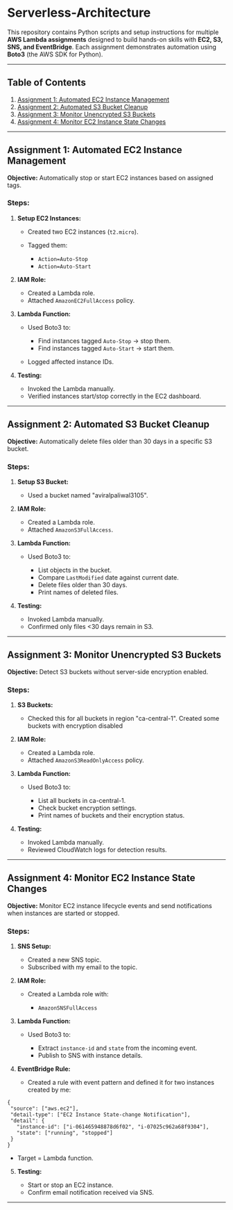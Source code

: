 # Serverless-Architecture
This repository contains Python scripts and setup instructions for multiple **AWS Lambda assignments** designed to build hands-on skills with **EC2, S3, SNS, and EventBridge**. Each assignment demonstrates automation using **Boto3** (the AWS SDK for Python).

---

## Table of Contents

1. [Assignment 1: Automated EC2 Instance Management](#assignment-1-automated-ec2-instance-management)
2. [Assignment 2: Automated S3 Bucket Cleanup](#assignment-2-automated-s3-bucket-cleanup)
3. [Assignment 3: Monitor Unencrypted S3 Buckets](#assignment-3-monitor-unencrypted-s3-buckets)
4. [Assignment 4: Monitor EC2 Instance State Changes](#assignment-4-monitor-ec2-instance-state-changes)

---

## Assignment 1: Automated EC2 Instance Management

**Objective:** Automatically stop or start EC2 instances based on assigned tags.

### Steps:

1. **Setup EC2 Instances:**

   * Created two EC2 instances (`t2.micro`).
   * Tagged them:

     * `Action=Auto-Stop`
     * `Action=Auto-Start`

2. **IAM Role:**

   * Created a Lambda role.
   * Attached `AmazonEC2FullAccess` policy.

3. **Lambda Function:**

   * Used Boto3 to:

     * Find instances tagged `Auto-Stop` → stop them.
     * Find instances tagged `Auto-Start` → start them.
   * Logged affected instance IDs.

4. **Testing:**

   * Invoked the Lambda manually.
   * Verified instances start/stop correctly in the EC2 dashboard.

---

## Assignment 2: Automated S3 Bucket Cleanup

**Objective:** Automatically delete files older than 30 days in a specific S3 bucket.

### Steps:

1. **Setup S3 Bucket:**

   * Used a bucket named "aviralpaliwal3105".

2. **IAM Role:**

   * Created a Lambda role.
   * Attached `AmazonS3FullAccess`.

3. **Lambda Function:**

   * Used Boto3 to:

     * List objects in the bucket.
     * Compare `LastModified` date against current date.
     * Delete files older than 30 days.
     * Print names of deleted files.

4. **Testing:**

   * Invoked Lambda manually.
   * Confirmed only files <30 days remain in S3.

---

## Assignment 3: Monitor Unencrypted S3 Buckets

**Objective:** Detect S3 buckets without server-side encryption enabled.

### Steps:

1. **S3 Buckets:**

   * Checked this for all buckets in region "ca-central-1". Created some buckets with encryption disabled

2. **IAM Role:**

   * Created a Lambda role.
   * Attached `AmazonS3ReadOnlyAccess` policy.

3. **Lambda Function:**

   * Used Boto3 to:

     * List all buckets in ca-central-1.
     * Check bucket encryption settings.
     * Print names of buckets and their encryption status.

4. **Testing:**

   * Invoked Lambda manually.
   * Reviewed CloudWatch logs for detection results.

---

## Assignment 4: Monitor EC2 Instance State Changes

**Objective:** Monitor EC2 instance lifecycle events and send notifications when instances are started or stopped.

### Steps:

1. **SNS Setup:**

   * Created a new SNS topic.
   * Subscribed with my email to the topic.

2. **IAM Role:**

   * Created a Lambda role with:

     * `AmazonSNSFullAccess`

3. **Lambda Function:**

   * Used Boto3 to:

     * Extract `instance-id` and `state` from the incoming event.
     * Publish to SNS with instance details.

4. **EventBridge Rule:**

   * Created a rule with event pattern and defined it for two instances created by me:

 ```
{
  "source": ["aws.ec2"],
  "detail-type": ["EC2 Instance State-change Notification"],
  "detail": {
    "instance-id": ["i-061465948878d6f02", "i-07025c962a68f9304"],
    "state": ["running", "stopped"]
  }
}  
```
   * Target = Lambda function.

5. **Testing:**

   * Start or stop an EC2 instance.
   * Confirm email notification received via SNS.

---
